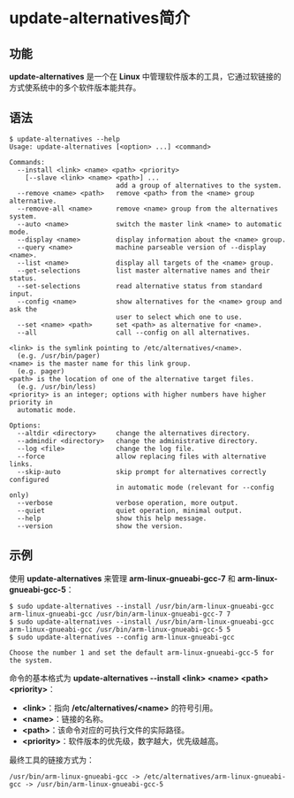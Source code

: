 # update-alternatives简介

## 功能

**update-alternatives** 是一个在 **Linux** 中管理软件版本的工具，它通过软链接的方式使系统中的多个软件版本能共存。

## 语法

```
$ update-alternatives --help
Usage: update-alternatives [<option> ...] <command>

Commands:
  --install <link> <name> <path> <priority>
    [--slave <link> <name> <path>] ...
                           add a group of alternatives to the system.
  --remove <name> <path>   remove <path> from the <name> group alternative.
  --remove-all <name>      remove <name> group from the alternatives system.
  --auto <name>            switch the master link <name> to automatic mode.
  --display <name>         display information about the <name> group.
  --query <name>           machine parseable version of --display <name>.
  --list <name>            display all targets of the <name> group.
  --get-selections         list master alternative names and their status.
  --set-selections         read alternative status from standard input.
  --config <name>          show alternatives for the <name> group and ask the
                           user to select which one to use.
  --set <name> <path>      set <path> as alternative for <name>.
  --all                    call --config on all alternatives.

<link> is the symlink pointing to /etc/alternatives/<name>.
  (e.g. /usr/bin/pager)
<name> is the master name for this link group.
  (e.g. pager)
<path> is the location of one of the alternative target files.
  (e.g. /usr/bin/less)
<priority> is an integer; options with higher numbers have higher priority in
  automatic mode.

Options:
  --altdir <directory>     change the alternatives directory.
  --admindir <directory>   change the administrative directory.
  --log <file>             change the log file.
  --force                  allow replacing files with alternative links.
  --skip-auto              skip prompt for alternatives correctly configured
                           in automatic mode (relevant for --config only)
  --verbose                verbose operation, more output.
  --quiet                  quiet operation, minimal output.
  --help                   show this help message.
  --version                show the version.
```

## 示例

使用 **update-alternatives** 来管理 **arm-linux-gnueabi-gcc-7** 和 **arm-linux-gnueabi-gcc-5**：

```
$ sudo update-alternatives --install /usr/bin/arm-linux-gnueabi-gcc arm-linux-gnueabi-gcc /usr/bin/arm-linux-gnueabi-gcc-7 7
$ sudo update-alternatives --install /usr/bin/arm-linux-gnueabi-gcc arm-linux-gnueabi-gcc /usr/bin/arm-linux-gnueabi-gcc-5 5
$ sudo update-alternatives --config arm-linux-gnueabi-gcc

Choose the number 1 and set the default arm-linux-gnueabi-gcc-5 for the system.
```

命令的基本格式为 **update-alternatives --install \<link\> \<name\> \<path\> \<priority\>**：

 - **\<link\>**：指向 **/etc/alternatives/\<name\>** 的符号引用。
 - **\<name\>**：链接的名称。
 - **\<path\>**：该命令对应的可执行文件的实际路径。
 - **\<priority\>**：软件版本的优先级，数字越大，优先级越高。

最终工具的链接方式为：

```
/usr/bin/arm-linux-gnueabi-gcc -> /etc/alternatives/arm-linux-gnueabi-gcc -> /usr/bin/arm-linux-gnueabi-gcc-5
```
